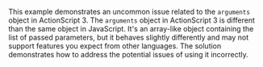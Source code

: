 This example demonstrates an uncommon issue related to the `arguments` object in ActionScript 3.  The `arguments` object in ActionScript 3 is different than the same object in JavaScript. It's an array-like object containing the list of passed parameters, but it behaves slightly differently and may not support features you expect from other languages.  The solution demonstrates how to address the potential issues of using it incorrectly. 